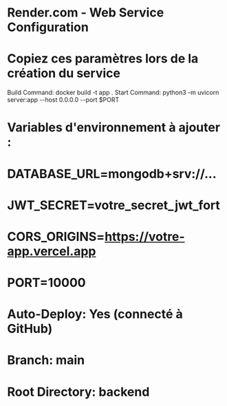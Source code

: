 # Render.com - Web Service Configuration
# Copiez ces paramètres lors de la création du service

Build Command: docker build -t app .
Start Command: python3 -m uvicorn server:app --host 0.0.0.0 --port $PORT

# Variables d'environnement à ajouter :
# DATABASE_URL=mongodb+srv://...
# JWT_SECRET=votre_secret_jwt_fort
# CORS_ORIGINS=https://votre-app.vercel.app
# PORT=10000

# Auto-Deploy: Yes (connecté à GitHub)
# Branch: main
# Root Directory: backend
